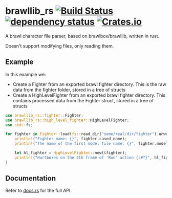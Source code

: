 # brawllib\_rs [![Build Status](https://travis-ci.org/rukai/brawllib_rs.svg?branch=master)](https://travis-ci.org/rukai/brawllib_rs) [![dependency status](https://deps.rs/repo/github/rukai/brawllib_rs/status.svg)](https://deps.rs/repo/github/rukai/brawllib_rs) [![Crates.io](https://img.shields.io/crates/v/brawllib_rs.svg)](https://crates.io/crates/brawllib_rs)

A brawl character file parser, based on brawlbox/brawllib, written in rust.

Doesn't support modifying files, only reading them.

## Example

In this example we:
*   Create a Fighter from an exported brawl fighter directory.
    This is the raw data from the fighter folder, stored in a tree of structs
*   Create a HighLevelFighter from an exported brawl fighter directory.
    This contains processed data from the Fighter struct, stored in a tree of structs
```rust
use brawllib_rs::fighter::Fighter;
use brawllib_rs::high_level_fighter::HighLevelFighter;
use std::fs;

for fighter in Fighter::load(fs::read_dir("some/real/dir/fighter").unwrap(), None, false) {
    println!("Fighter name: {}", fighter.cased_name);
    println!("The name of the first model file name: {}", fighter.models[0].name);

    let hl_fighter = HighLevelFighter::new(&fighter);
    println!("Hurtboxes on the 4th frame of 'Run' action {:#?}", hl_fighter.actions.iter().find(|x| x.name == "Run").unwrap().frames[4].hurt_boxes);
}
```

## Documentation

Refer to [docs.rs](https://docs.rs/brawllib_rs) for the full API.
